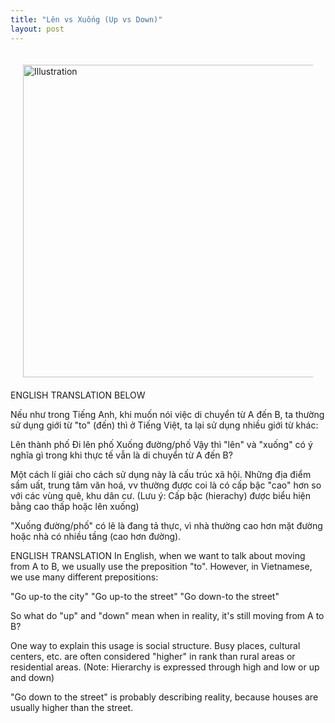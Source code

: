 ```yaml
---
title: "Lên vs Xuống (Up vs Down)"
layout: post
---
```

<div style="display: flex; justify-content: center; padding: 20px;">
    <img src="{{ site.baseurl }}/assets/media/posts/2022-05-01-len-hay-xuong.png" alt="Illustration" style="width: 500px; height: auto;">
</div>
ENGLISH TRANSLATION BELOW

Nếu như trong Tiếng Anh, khi muốn nói việc di chuyển từ A đến B, ta thường sử dụng giới từ "to" (đến) thì ở Tiếng Việt, ta lại sử dụng nhiều giới từ khác:

Lên thành phố
Đi lên phố
Xuống đường/phố
Vậy thì "lên" và "xuống" có ý nghĩa gì trong khi thực tế vẫn là di chuyển từ A đến B?

Một cách lí giải cho cách sử dụng này là cấu trúc xã hội. Những địa điểm sầm uất, trung tâm văn hoá, vv thường được coi là có cấp bậc "cao" hơn so với các vùng quê, khu dân cư. (Lưu ý: Cấp bậc (hierachy) được biểu hiện bằng cao thấp hoặc lên xuống)

"Xuống đường/phố" có lẽ là đang tả thực, vì nhà thường cao hơn mặt đường hoặc nhà có nhiều tầng (cao hơn đường). 




ENGLISH TRANSLATION
In English, when we want to talk about moving from A to B, we usually use the preposition "to". However, in Vietnamese, we use many different prepositions:

"Go up-to the city"
"Go up-to the street"
"Go down-to the street"

So what do "up" and "down" mean when in reality, it's still moving from A to B?

One way to explain this usage is social structure. Busy places, cultural centers, etc. are often considered "higher" in rank than rural areas or residential areas. (Note: Hierarchy is expressed through high and low or up and down)

"Go down to the street" is probably describing reality, because houses are usually higher than the street.
